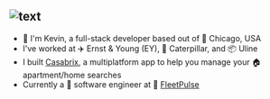 ## ![text](https://github.com/user-attachments/assets/6acf103e-0093-4fbb-8397-0585aa1f0b08)
- 👋 I'm Kevin, a full-stack developer based out of 🌆 Chicago, USA
- I've worked at ✈️ Ernst & Young (EY), 🚜 Caterpillar, and 📦 Uline
- I built [Casabrix](https://www.casabrix.com/), a multiplatform app to help you manage your 🏠 apartment/home searches
- Currently a 🚀 software engineer at 🚛 [FleetPulse](https://www.fleetpulse.com/)
<!--
**kloovin112358/kloovin112358** is a ✨ _special_ ✨ repository because its `README.md` (this file) appears on your GitHub profile.

Here are some ideas to get you started:

- 🔭 I’m currently working on ...
- 🌱 I’m currently learning ...
- 👯 I’m looking to collaborate on ...
- 🤔 I’m looking for help with ...
- 💬 Ask me about ...
- 📫 How to reach me: ...
- 😄 Pronouns: ...
- ⚡ Fun fact: ...
-->
